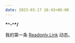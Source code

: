 ```yaml
---
date: 2023-03-17 16:43+08:00
---
```


**\*^-^\*/**

我的第一条 [Readonly.Link](https://readonly.link) 动态。

